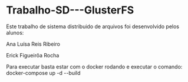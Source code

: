 # Trabalho-SD---GlusterFS
Este trabalho de sistema distribuido de arquivos foi desenvolvido pelos alunos: 

Ana Luísa Reis Ribeiro

Erick Figueirôa Rocha

Para executar basta estar com o docker rodando e executar o comando:  docker-compose up -d --build
